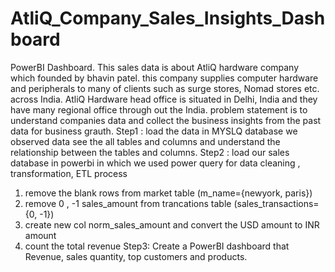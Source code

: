 # AtliQ_Company_Sales_Insights_Dashboard
PowerBI Dashboard.
This sales data is about AtliQ hardware company which founded by bhavin patel. this company supplies computer hardware and peripherals to many of clients such as surge stores, Nomad stores etc. across India. AtliQ Hardware head office is situated in Delhi, India and they have many regional office through out the India. 
problem statement is to understand companies data and collect the business insights from the past data for business grauth.
Step1 : load the data in MYSLQ database we observed data see the all tables and columns and understand the relationship between the tables and columns.
Step2 : load our sales database in powerbi in which we used power query for data cleaning , transformation, ETL process
1) remove the blank rows from market table (m_name={newyork, paris})
2) remove 0 , -1 sales_amount from  trancations table (sales_transactions={0, -1})
3) create new col norm_sales_amount and convert the USD amount to INR amount 
4) count the total revenue 
Step3: Create a PowerBI dashboard that Revenue, sales quantity, top customers and products.
